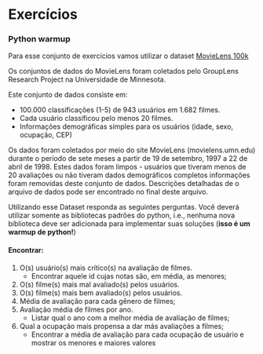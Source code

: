 # Exercícios

### Python warmup

Para esse conjunto de exercícios vamos utilizar o dataset [MovieLens 100k](https://grouplens.org/datasets/movielens/100k/)


Os conjuntos de dados do MovieLens foram coletados pelo GroupLens Research Project na Universidade de Minnesota.
 
Este conjunto de dados consiste em:
* 100.000 classificações (1-5) de 943 usuários em 1.682 filmes.
* Cada usuário classificou pelo menos 20 filmes.
* Informações demográficas simples para os usuários (idade, sexo, ocupação, CEP)

Os dados foram coletados por meio do site MovieLens (movielens.umn.edu) durante o período de sete meses a partir de 19 de setembro, 1997 a 22 de abril de 1998. Estes dados foram limpos - usuários que tiveram menos de 20 avaliações ou não tiveram dados demográficos completos informações foram removidas deste conjunto de dados. Descrições detalhadas de o arquivo de dados pode ser encontrado no final deste arquivo.

Utilizando esse Dataset responda as seguintes perguntas. Você deverá utilizar somente as bibliotecas padrões do python, i.e., nenhuma nova biblioteca deve ser adicionada para implementar suas soluções (**isso é um warmup de python!**)
#### Encontrar:
1. O(s) usuário(s) mais crítico(s) na avaliação de filmes.
    * Encontrar aquele id cujas notas são, em média, as menores;
1. O(s) filme(s) mais mal avaliado(s) pelos usuários.
1. O(s) filme(s) mais bem avaliado(s) pelos usuários.
1. Média de avaliação para cada gênero de filmes;
1. Avaliação média de filmes por ano. 
    * Listar qual o ano com a melhor média de avaliação de filmes;
1. Qual a ocupação mais propensa a dar más avaliações a filmes;
    * Encontrar a média de avaliação para cada ocupação de usuário e mostrar os menores e maiores valores
